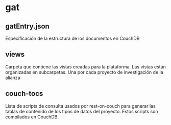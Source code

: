 # gat

## gatEntry.json

Especificación de la estructura de los documentos en CouchDB

## views

Carpeta que contiene las vistas creadas para la plataforma. Las vistas están organizadas en subcarpetas. Una por cada proyecto de investigación de la alianza

## couch-tocs

Lista de scripts de consulta usados por rest-on-couch para generar las tablas de contenido de los tipos de datos del proyecto. Estos scripts son compilados en CouchDB.
